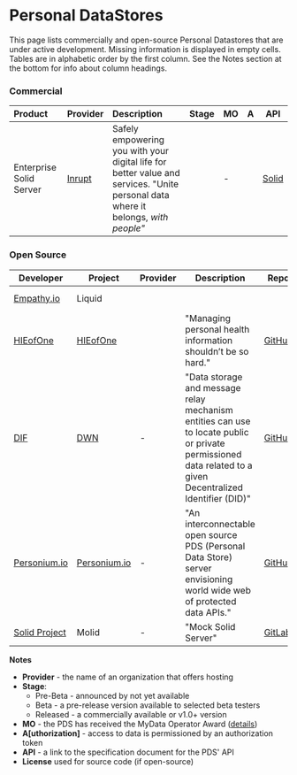 # Personal DataStores

This page lists commercially and open-source Personal Datastores that are under active development. Missing information is displayed in empty cells. Tables are in alphabetic order by the first column. See the Notes section at the bottom for info about column headings.

### Commercial

| Product                                            | Provider                                  | Description                       | Stage    | MO | A                                                 | API |
| :------------------------------------------------- | :---------------------------------------- | :--------- | :----: | :----------------------------------------------------------- | -------------------------------------------------- | -------------------------------------------------- |
| Enterprise Solid Server | [Inrupt](https://inrupt.com) | Safely empowering you with your digital life for better value and services. "Unite personal data where it belongs, *with people"* | | - |  | [Solid](https://github.com/solid/solid-spec) |

### Open Source

| Developer                                 | Project                                                      | Provider | Description                                                  | Repo                                                         |  MO  | A    | API                                                          | License    |
| ----------------------------------------- | ------------------------------------------------------------ | -------- | ------------------------------------------------------------ | ------------------------------------------------------------ | :--: | ---- | ------------------------------------------------------------ | ---------- |
| [Empathy.io](http://empathy.io)           | Liquid                                                       |          |                                                              |                                                              |      |      | Liquid                                                       | Apache 2.0 |
| [HIEofOne](https://hieofone.com/)         | [HIEofOne](https://hieofone.com/)                            |          | "Managing personal health information shouldn’t be so hard." | [GitHub](https://github.com/HIEofOne)                        |  -   |      |                                                              | MIT        |
| [DIF](https://identity.foundation/)       | [DWN](https://identity.foundation/decentralized-web-node/spec/) | -        | "Data storage and message relay mechanism entities can use to locate public or private permissioned data related to a given Decentralized Identifier (DID)" | [GitHub](https://github.com/decentralized-identity/identity-hub) |  -   |      | [DWN](https://identity.foundation/decentralized-web-node/spec/) |            |
| [Personium.io](https://personium.io)      | [Personium.io](https://personium.io)                         | -        | "An interconnectable open source PDS (Personal Data Store) server envisioning world wide web of protected data APIs." | [GitHub](https://github.com/personium/)                      | yes  |      |                                                              | Apache 2.0 |
| [Solid Project](https://solidproject.org) | Molid                                                        | -        | "Mock Solid Server"                                          | [GitLab](https://gitlab.com/angelo-v/molid-mock-solid-server) |  -   |      | [Solid](https://github.com/solid/solid-spec)                 | MIT        |

**Notes**

- **Provider** -  the name of an organization that offers hosting 
- **Stage**:
  - Pre-Beta - announced by not yet available
  - Beta - a pre-release version available to selected beta testers
  - Released - a commercially available or v1.0+ version 
- **MO** - the PDS has received the MyData Operator Award ([details](https://mydata.org/mydata-operators/award/))
- **A[uthorization]** - access to data is permissioned by an authorization token
- **API** - a link to the specification document for the PDS' API
- **License** used for source code (if open-source)
